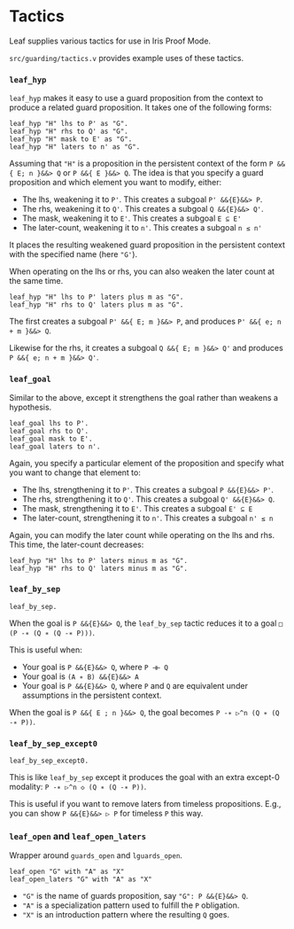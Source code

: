 # Tactics

Leaf supplies various tactics for use in Iris Proof Mode.

`src/guarding/tactics.v` provides example uses of these tactics.

### `leaf_hyp`

`leaf_hyp` makes it easy to use a guard proposition from the context
to produce a related guard proposition.
It takes one of the following forms:

```
leaf_hyp "H" lhs to P' as "G".
leaf_hyp "H" rhs to Q' as "G".
leaf_hyp "H" mask to E' as "G".
leaf_hyp "H" laters to n' as "G".
```

Assuming that `"H"` is a proposition in the persistent context
of the form `P &&{ E; n }&&> Q` or `P &&{ E }&&> Q`.
The idea is that you specify a guard proposition and which element you
want to modify, either:

 * The lhs, weakening it to `P'`. This creates a subgoal `P' &&{E}&&> P`.
 * The rhs, weakening it to `Q'`. This creates a subgoal `Q &&{E}&&> Q'`.
 * The mask, weakening it to `E'`. This creates a subgoal `E ⊆ E'`
 * The later-count, weakening it to `n'`. This creates a subgoal `n ≤ n'`

It places the resulting weakened guard proposition in the persistent context
with the specified name (here `"G'`).

When operating on the lhs or rhs, you can also weaken the later count at the same time.

```
leaf_hyp "H" lhs to P' laters plus m as "G".
leaf_hyp "H" rhs to Q' laters plus m as "G".
```

The first creates a subgoal `P' &&{ E; m }&&> P`,
and produces `P' &&{ e; n + m }&&> Q`.

Likewise for the rhs, it creates a subgoal `Q &&{ E; m }&&> Q'`
and produces `P &&{ e; n + m }&&> Q'`.

### `leaf_goal`

Similar to the above, except it strengthens the goal rather than weakens a hypothesis.

```
leaf_goal lhs to P'.
leaf_goal rhs to Q'.
leaf_goal mask to E'.
leaf_goal laters to n'.
```

Again, you specify a particular element of the proposition and specify what you want
to change that element to:

 * The lhs, strengthening it to `P'`. This creates a subgoal `P &&{E}&&> P'`.
 * The rhs, strengthening it to `Q'`. This creates a subgoal `Q' &&{E}&&> Q`.
 * The mask, strengthening it to `E'`. This creates a subgoal `E' ⊆ E`
 * The later-count, strengthening it to `n'`. This creates a subgoal `n' ≤ n`

Again, you can modify the later count while operating on the lhs and rhs.
This time, the later-count decreases:

```
leaf_hyp "H" lhs to P' laters minus m as "G".
leaf_hyp "H" rhs to Q' laters minus m as "G".
```

### `leaf_by_sep`

```
leaf_by_sep.
```

When the goal is `P &&{E}&&> Q`,
the `leaf_by_sep` tactic reduces it to a goal `□ (P -∗ (Q ∗ (Q -∗ P)))`.

This is useful when:

 * Your goal is `P &&{E}&&> Q`, where `P ⊣⊢ Q`
 * Your goal is `(A ∗ B) &&{E}&&> A` 
 * Your goal is `P &&{E}&&> Q`, where `P` and `Q` are equivalent under assumptions
    in the persistent context.

When the goal is `P &&{ E ; n }&&> Q`, the goal becomes
`P -∗ ▷^n (Q ∗ (Q -∗ P))`.

### `leaf_by_sep_except0`

```
leaf_by_sep_except0.
```

This is like `leaf_by_sep` except it produces the goal with an extra except-0 modality:
`P -∗ ▷^n ◇ (Q ∗ (Q -∗ P))`.

This is useful if you want to remove laters from timeless propositions. E.g., you can show
`P &&{E}&&> ▷ P` for timeless `P` this way.

### `leaf_open` and `leaf_open_laters`

Wrapper around `guards_open` and `lguards_open`.

```
leaf_open "G" with "A" as "X"
leaf_open_laters "G" with "A" as "X"
```

 * `"G"` is the name of guards proposition, say `"G": P &&{E}&&> Q`. 
 * `"A"` is a specialization pattern used to fulfill the `P` obligation.
 * `"X"` is an introduction pattern where the resulting `Q` goes.
